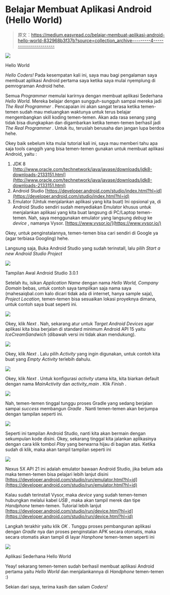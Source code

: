 # Belajar Membuat Aplikasi Android (Hello World)

> 原文：<https://medium.easyread.co/belajar-membuat-aplikasi-android-hello-world-832968b3f37b?source=collection_archive---------4----------------------->

![](img/cf8d9a092fef992a20bd651e13986bf6.png)

Hello World

*Hello Coders!* Pada kesempatan kali ini, saya mau bagi pengalaman saya membuat aplikasi Android pertama saya ketika saya mulai nyemplung di pemrograman Android hehe.

Semua *Programmer* memulai karirnya dengan membuat aplikasi Sederhana *Hello World.* Mereka belajar dengan sungguh-sungguh sampai mereka jadi *The Real Programmer* . Pencapaian ini akan sangat terasa ketika temen-temen sudah mau meluangkan waktunya untuk terus belajar mengembangkan skill koding temen-temen. Akan ada rasa senang yang tidak bisa diungkapkan dan digambarkan ketika temen-temen berhasil jadi *The Real Programmer* . Untuk itu, teruslah berusaha dan jangan lupa berdoa hehe.

Okey baik sebelum kita mulai tutorial kali ini, saya mau memberi tahu apa saja tools canggih yang bisa temen-temen gunakan untuk membuat aplikasi Android, yaitu :

1.  JDK 8
    [http://www.oracle.com/technetwork/java/javase/downloads/jdk8-downloads-2133151.html](http://www.oracle.com/technetwork/java/javase/downloads/jdk8-downloads-2133151.html)
2.  Android Studio
    [https://developer.android.com/studio/index.html?hl=id](https://developer.android.com/studio/index.html?hl=id)
3.  Emulator (Untuk menjalankan aplikasi yang kita buat)
    Ini opsional ya, di Android Studio sendiri sudah menyediakan Emulator khusus untuk menjalankan aplikasi yang kita buat langsung di PC/Laptop temen-temen. Nah, saya menggunakan emulator yang langsung *debug* ke *device* , namanya Vysor.
    [https://www.vysor.io/](https://www.vysor.io/)

Okey, untuk penginstalannya, temen-temen bisa cari sendiri di Google ya (agar terbiasa Googling) hehe.

Langsung saja, Buka Android Studio yang sudah terinstall, lalu pilih *Start a new Android Studio Project*

![](img/bc7cae6bc232a7717febd6f5b44c785e.png)

Tampilan Awal Android Studio 3.0.1

Setelah itu, isikan *Application Name* dengan nama *Hello World,* *Company Domain* bebas, untuk contoh saya tampilkan saja nama saya (mahesaiqbal.com kalo dicari tidak ada di internet, hanya sample saja), *Project Location,* temen-temen bisa sesuaikan lokasi proyeknya dimana, untuk contoh saya buat seperti ini.

![](img/f990108a0ea0e6f7f90cc9b9ff175434.png)

Okey, klik *Next* . Nah, sekarang atur untuk *Target Android Devices* agar aplikasi kita bisa berjalan di standard minimum Android API 15 yaitu *IceCreamSandwich* (dibawah versi ini tidak akan mendukung).

![](img/9b651b734c741d1c7691834631a57a47.png)

Okey, klik *Next* . Lalu pilih *Activity* yang ingin digunakan, untuk contoh kita buat yang *Empty Activity* terlebih dahulu.

![](img/8fa4d229b7db2beb66613b203682d03e.png)

Okey, klik *Next* . Untuk konfigurasi *activity* utama kita, kita biarkan default dengan nama *MainActivity* dan *activity_main* . Klik *Finish* .

![](img/36739fe8dbcf4a11d93b6e4122d81687.png)

Nah, temen-temen tinggal tunggu proses Gradle yang sedang berjalan sampai *success* membangun *Gradle* . Nanti temen-temen akan berjumpa dengan tampilan seperti ini.

![](img/2d566adcb371d439f1f6d04ac182044f.png)

Seperti ini tampilan Android Studio, nanti kita akan bermain dengan sekumpulan kode disini. Okey, sekarang tinggal kita jalankan aplikasinya dengan cara klik tombol *Play* yang berwarna hijau di bagian atas. Ketika sudah di klik, maka akan tampil tampilan seperti ini

![](img/2905024cb455605efc61a04156e1cce7.png)

Nexus 5X API 21 ini adalah emulator bawaan Android Studio, jika belum ada maka temen-temen bisa pelajari lebih lanjut disini [https://developer.android.com/studio/run/emulator.html?hl=id](https://developer.android.com/studio/run/emulator.html?hl=id)

Kalau sudah terinstall Vysor, maka *device* yang sudah temen-temen hubungkan melalui kabel *USB* , maka akan tampil merek dan tipe *Handphone* temen-temen. Tutorial lebih lanjut [https://developer.android.com/studio/run/device.html?hl=id](https://developer.android.com/studio/run/device.html?hl=id)

Langkah terakhir yaitu klik *OK* . Tunggu proses pembangunan aplikasi dengan *Gradle* nya dan proses penginstalan APK secara otomatis, maka secara otomatis akan tampil di layar *Hanphone* temen-temen seperti ini

![](img/770782ef3ab9ca6bfbc96bf0afb166fe.png)

Aplikasi Sederhana Hello World

Yeay! sekarang temen-temen sudah berhasil membuat aplikasi Android pertama yaitu *Hello World* dan menjalankannya di *Handphone* temen-temen :)

Sekian dari saya, terima kasih dan salam *Coders!*